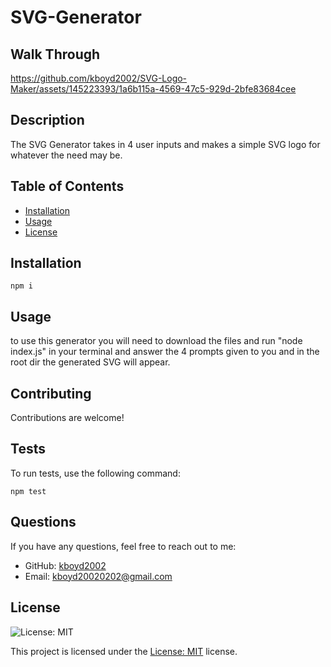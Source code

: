 # SVG-Generator

## Walk Through


https://github.com/kboyd2002/SVG-Logo-Maker/assets/145223393/1a6b115a-4569-47c5-929d-2bfe83684cee



## Description
The SVG Generator takes in 4 user inputs and makes a simple SVG logo for whatever the need may be.

## Table of Contents
- [Installation](#installation)
- [Usage](#usage)
- [License](#license)

## Installation
``npm i``

## Usage
to use this generator you will need to download the files and run "node index.js" in your terminal and answer the 4 prompts given to you and in the root dir the generated SVG will appear.


## Contributing
Contributions are welcome!

## Tests
To run tests, use the following command:
```
npm test
```

## Questions
If you have any questions, feel free to reach out to me:
- GitHub: [kboyd2002](https://github.com/kboyd2002)
- Email: kboyd20020202@gmail.com


## License

![License: MIT](https://img.shields.io/badge/License-MIT-yellow.svg)

This project is licensed under the [License: MIT](https://opensource.org/licenses/MIT) license.
